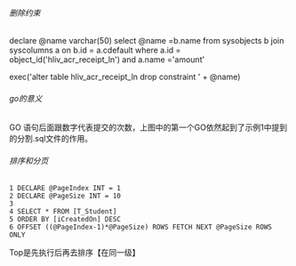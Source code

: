 ###### 删除约束

declare @name varchar(50)
select  @name =b.name from sysobjects b join syscolumns a on b.id = a.cdefault
where a.id = object_id('hliv_acr_receipt_ln')
and a.name ='amount'

exec('alter table hliv_acr_receipt_ln drop constraint ' + @name)

###### go的意义

GO 语句后面跟数字代表提交的次数，上图中的第一个GO依然起到了示例1中提到的分割.sql文件的作用。



###### 排序和分页

```
1 DECLARE @PageIndex INT = 1
2 DECLARE @PageSize INT = 10
3 
4 SELECT * FROM [T_Student] 
5 ORDER BY [iCreatedOn] DESC 
6 OFFSET ((@PageIndex-1)*@PageSize) ROWS FETCH NEXT @PageSize ROWS ONLY
```



Top是先执行后再去排序【在同一级】